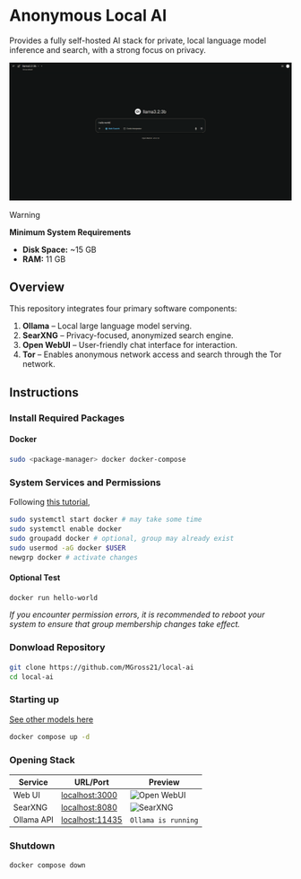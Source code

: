 # Anonymous Local AI

Provides a fully self-hosted AI stack for private, local language model inference and search, with a strong focus on privacy.


![Preview Image](https://raw.githubusercontent.com/MGross21/anon-ai/main/assets/hello_world_llama.PNG)

> [!WARNING]
> **Minimum System Requirements**
>
> - **Disk Space:** ~15 GB
> - **RAM:** 11 GB


## Overview

This repository integrates four primary software components:

1. **Ollama** – Local large language model serving.
2. **SearXNG** – Privacy-focused, anonymized search engine.
3. **Open WebUI** – User-friendly chat interface for interaction.
4. **Tor** – Enables anonymous network access and search through the Tor network.

## Instructions

### Install Required Packages

#### Docker

```bash
sudo <package-manager> docker docker-compose
```

### System Services and Permissions

Following [this tutorial](https://docs.docker.com/engine/install/linux-postinstall/),

```bash
sudo systemctl start docker # may take some time
sudo systemctl enable docker
sudo groupadd docker # optional, group may already exist
sudo usermod -aG docker $USER
newgrp docker # activate changes
```

#### Optional Test

```bash
docker run hello-world
```

*If you encounter permission errors, it is recommended to reboot your system to ensure that group membership changes take effect.*

### Donwload Repository

```bash
git clone https://github.com/MGross21/local-ai
cd local-ai
```

### Starting up

[See other models here](https://ollama.com/library?sort=popular)

```bash
docker compose up -d
```

<!-- Pulling Ollama Model (Containerized):
```
docker exec local-ai-ollama-1 ollama pull <model-name>
``` -->

### Opening Stack

| Service         | URL/Port                | Preview                      |
|-----------------|------------------------|----------------------------------|
| Web UI          | [localhost:3000](http://localhost:3000/) | ![Open WebUI](assets/open_webui_minimal.png) |
| SearXNG         | [localhost:8080](http://localhost:8080/) | ![SearXNG](assets/searxng.png)       |
| Ollama API      | [localhost:11435](http://localhost:11435/) |           `Ollama is running`                       |

### Shutdown

```bash
docker compose down
```

